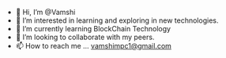 - 👋 Hi, I’m @Vamshi
- 👀 I’m interested in learning and exploring in new technologies.
- 🌱 I’m currently learning BlockChain Technology
- 💞️ I’m looking to collaborate with my peers.
- 📫 How to reach me ... vamshimpc1@gmail.com

<!---
varshith257/varshith257 is a ✨ special ✨ repository because its `README.md` (this file) appears on your GitHub profile.
You can click the Preview link to take a look at your changes.
--->
